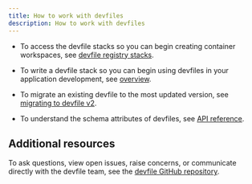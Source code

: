 ```yaml
---
title: How to work with devfiles
description: How to work with devfiles
---
```


- To access the devfile stacks so you can begin creating container
    workspaces, see [devfile registry
    stacks](https://registry.devfile.io/viewer).

- To write a devfile stack so you can begin using devfiles in your
    application development, see [overview](./overview).

- To migrate an existing devfile to the most updated version, see
    [migrating to devfile v2](./migrating-to-devfile-v2).

- To understand the schema attributes of devfiles, see
    [API reference](./devfile-schema).

## Additional resources

To ask questions, view open issues, raise concerns, or communicate
directly with the devfile team, see the [devfile GitHub
repository](https://github.com/devfile/api).

